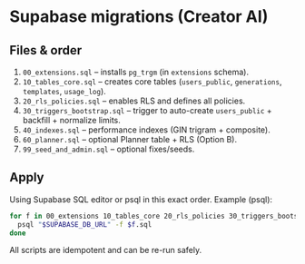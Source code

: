 # Supabase migrations (Creator AI)

## Files & order
1. `00_extensions.sql` – installs `pg_trgm` (in `extensions` schema).
2. `10_tables_core.sql` – creates core tables (`users_public`, `generations`, `templates`, `usage_log`).
3. `20_rls_policies.sql` – enables RLS and defines all policies.
4. `30_triggers_bootstrap.sql` – trigger to auto-create `users_public` + backfill + normalize limits.
5. `40_indexes.sql` – performance indexes (GIN trigram + composite).
6. `60_planner.sql` – optional Planner table + RLS (Option B).
7. `99_seed_and_admin.sql` – optional fixes/seeds.

## Apply
Using Supabase SQL editor or psql in this exact order. Example (psql):

```bash
for f in 00_extensions 10_tables_core 20_rls_policies 30_triggers_bootstrap 40_indexes 60_planner 99_seed_and_admin; do
  psql "$SUPABASE_DB_URL" -f $f.sql
done
```

All scripts are idempotent and can be re-run safely.
